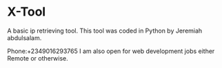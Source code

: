 # X-Tool
A basic ip retrieving tool.
This tool was coded in Python by Jeremiah abdulsalam.

Phone:+2349016293765
I am also open for web development jobs either
Remote or otherwise.

